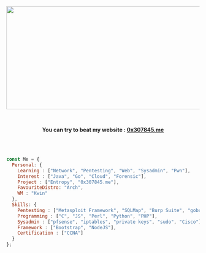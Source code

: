 <p align="center">
    <img src="https://i.ibb.co/hCkwG8K/ezgif-5-e055743c0e.gif" width="900" height="270"></img>
</p>
<br>
<p align="center"><strong>You can try to beat my website : <a href="https://0x307845.me">0x307845.me</a></strong>
</p>
<br>
<br>

```js
const Me = {
  Personal: {
    Learning : ["Network", "Pentesting", "Web", "Sysadmin", "Pwn"],
    Interest : ["Java", "Go", "Cloud", "Forensic"],
    Project : ["Entropy", "0x307845.me"],
    FavouriteDistro: "Arch",
    WM : "Kwin"
  },
  Skills: {
    Pentesting : ["Metasploit Framework", "SQLMap", "Burp Suite", "gobuster" , "and more ..."],
    Programming : ["C", "JS", "Perl", "Python", "PHP"],
    Sysadmin : ["pfsense", "iptables", "private keys", "sudo", "Cisco"],
    Framework : ["Bootstrap", "NodeJS"],
    Certification : ["CCNA"]
  }
};
```
